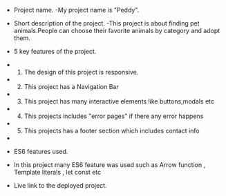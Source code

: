 

- Project name.
-My project name is  "Peddy".

- Short description of the project.
-This project is about  finding pet animals.People can choose their favorite animals by category and adopt them. 

- 5 key features of the project.
- 1. The design of this project is responsive.
- 2. This project has a Navigation Bar
- 3. This project has many interactive elements like buttons,modals etc
- 4. This projects includes "error pages" if there any error happens
- 5. This projects has a footer section which includes contact info 



- 

- ES6 features used.
- In this project many ES6 feature was used such as Arrow function , Template literals , let const etc 

- Live link to the deployed project.


